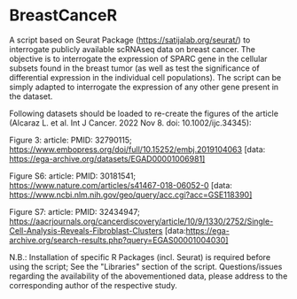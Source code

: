 # BreastCanceR

A script based on Seurat Package (https://satijalab.org/seurat/) to interrogate publicly available scRNAseq data on breast cancer. The objective is to interrogate the expression of SPARC gene in the cellular subsets found in the breast tumor (as well as test the significance of differential expression in the individual cell populations). The script can be simply adapted to interrogate the expression of any other gene present in the dataset.

Following datasets should be loaded to re-create the figures of the article (Alcaraz L. et al. Int J Cancer. 2022 Nov 8. doi: 10.1002/ijc.34345):

Figure 3: article: PMID: 32790115; https://www.embopress.org/doi/full/10.15252/embj.2019104063 [data: https://ega-archive.org/datasets/EGAD00001006981]


Figure S6: article: PMID: 30181541; https://www.nature.com/articles/s41467-018-06052-0 [data: https://www.ncbi.nlm.nih.gov/geo/query/acc.cgi?acc=GSE118390]


Figure S7: article: PMID: 32434947; https://aacrjournals.org/cancerdiscovery/article/10/9/1330/2752/Single-Cell-Analysis-Reveals-Fibroblast-Clusters [data:https://ega-archive.org/search-results.php?query=EGAS00001004030]


N.B.: Installation of specific R Packages (incl. Seurat) is required before using the script; See the "Libraries" section of the script. Questions/issues regarding the availability of the abovementioned data, please address to the corresponding author of the respective study.


